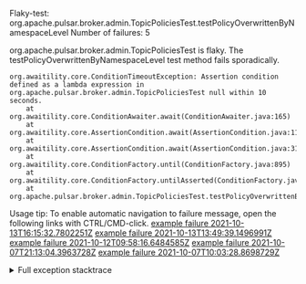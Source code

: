         
Flaky-test: org.apache.pulsar.broker.admin.TopicPoliciesTest.testPolicyOverwrittenByNamespaceLevel
Number of failures: 5

org.apache.pulsar.broker.admin.TopicPoliciesTest is flaky. The testPolicyOverwrittenByNamespaceLevel test method fails sporadically.

```
org.awaitility.core.ConditionTimeoutException: Assertion condition defined as a lambda expression in org.apache.pulsar.broker.admin.TopicPoliciesTest null within 10 seconds.
	at org.awaitility.core.ConditionAwaiter.await(ConditionAwaiter.java:165)
	at org.awaitility.core.AssertionCondition.await(AssertionCondition.java:119)
	at org.awaitility.core.AssertionCondition.await(AssertionCondition.java:31)
	at org.awaitility.core.ConditionFactory.until(ConditionFactory.java:895)
	at org.awaitility.core.ConditionFactory.untilAsserted(ConditionFactory.java:679)
	at org.apache.pulsar.broker.admin.TopicPoliciesTest.testPolicyOverwrittenByNamespaceLevel(TopicPoliciesTest.java:1034)
```

Usage tip: To enable automatic navigation to failure message, open the following links with CTRL/CMD-click.
[example failure 2021-10-13T16:15:32.7802251Z](https://github.com/apache/pulsar/runs/3884836524?check_suite_focus=true?check_suite_focus=true#step:9:282)
[example failure 2021-10-13T13:49:39.1496991Z](https://github.com/apache/pulsar/runs/3882965931?check_suite_focus=true?check_suite_focus=true#step:9:3639)
[example failure 2021-10-12T09:58:16.6484585Z](https://github.com/apache/pulsar/runs/3868468858?check_suite_focus=true?check_suite_focus=true#step:9:8194)
[example failure 2021-10-07T21:13:04.3963728Z](https://github.com/apache/pulsar/runs/3831980230?check_suite_focus=true?check_suite_focus=true#step:9:1108)
[example failure 2021-10-07T10:03:28.8698729Z](https://github.com/apache/pulsar/runs/3825224562?check_suite_focus=true?check_suite_focus=true#step:9:5706)


<details>
<summary>Full exception stacktrace</summary>
<code><pre>
org.awaitility.core.ConditionTimeoutException: Assertion condition defined as a lambda expression in org.apache.pulsar.broker.admin.TopicPoliciesTest null within 10 seconds.
	at org.awaitility.core.ConditionAwaiter.await(ConditionAwaiter.java:165)
	at org.awaitility.core.AssertionCondition.await(AssertionCondition.java:119)
	at org.awaitility.core.AssertionCondition.await(AssertionCondition.java:31)
	at org.awaitility.core.ConditionFactory.until(ConditionFactory.java:895)
	at org.awaitility.core.ConditionFactory.untilAsserted(ConditionFactory.java:679)
	at org.apache.pulsar.broker.admin.TopicPoliciesTest.testPolicyOverwrittenByNamespaceLevel(TopicPoliciesTest.java:1034)
	at java.base/jdk.internal.reflect.NativeMethodAccessorImpl.invoke0(Native Method)
	at java.base/jdk.internal.reflect.NativeMethodAccessorImpl.invoke(NativeMethodAccessorImpl.java:62)
	at java.base/jdk.internal.reflect.DelegatingMethodAccessorImpl.invoke(DelegatingMethodAccessorImpl.java:43)
	at java.base/java.lang.reflect.Method.invoke(Method.java:566)
	at org.testng.internal.MethodInvocationHelper.invokeMethod(MethodInvocationHelper.java:132)
	at org.testng.internal.InvokeMethodRunnable.runOne(InvokeMethodRunnable.java:45)
	at org.testng.internal.InvokeMethodRunnable.call(InvokeMethodRunnable.java:73)
	at org.testng.internal.InvokeMethodRunnable.call(InvokeMethodRunnable.java:11)
	at java.base/java.util.concurrent.FutureTask.run(FutureTask.java:264)
	at java.base/java.util.concurrent.ThreadPoolExecutor.runWorker(ThreadPoolExecutor.java:1128)
	at java.base/java.util.concurrent.ThreadPoolExecutor$Worker.run(ThreadPoolExecutor.java:628)
	at java.base/java.lang.Thread.run(Thread.java:829)
Caused by: java.util.concurrent.TimeoutException
	at java.base/java.util.concurrent.FutureTask.get(FutureTask.java:204)
	at org.awaitility.core.Uninterruptibles.getUninterruptibly(Uninterruptibles.java:101)
	at org.awaitility.core.Uninterruptibles.getUninterruptibly(Uninterruptibles.java:81)
	at org.awaitility.core.ConditionAwaiter.await(ConditionAwaiter.java:101)
	... 17 more

</pre></code>
</details>

